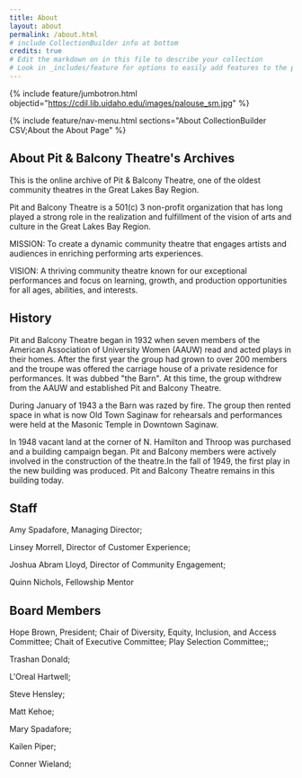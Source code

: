 ```yaml
---
title: About
layout: about
permalink: /about.html
# include CollectionBuilder info at bottom
credits: true
# Edit the markdown on in this file to describe your collection
# Look in _includes/feature for options to easily add features to the page
---
```


{% include feature/jumbotron.html objectid="https://cdil.lib.uidaho.edu/images/palouse_sm.jpg" %} 

{% include feature/nav-menu.html sections="About CollectionBuilder CSV;About the About Page" %}

## About Pit & Balcony Theatre's Archives

This is the online archive of Pit & Balcony Theatre, one of the oldest community theatres in the Great Lakes Bay Region.

Pit and Balcony Theatre is a 501(c) 3 non-profit organization that has long played a strong role in the realization and fulfillment of the vision of arts and culture in the Great Lakes Bay Region.

MISSION: To create a dynamic community theatre that engages artists and audiences in enriching performing arts experiences.

VISION: A thriving community theatre known for our exceptional performances and focus on learning, growth, and production opportunities for all ages, abilities, and interests.

## History
Pit and Balcony Theatre began in 1932 when seven members of the American Association of University Women (AAUW) read and acted plays in their homes. After the first year the group had grown to over 200 members and the troupe was offered the carriage house of a private residence for performances. It was dubbed "the Barn". At this time, the group withdrew from the AAUW and established Pit and Balcony Theatre.

During January of 1943 a the Barn was razed by fire. The group then rented space in what is now Old Town Saginaw for rehearsals and performances were held at the Masonic Temple in Downtown Saginaw.

In 1948 vacant land at the corner of N. Hamilton and Throop was purchased and a building campaign began. Pit and Balcony members were actively involved in the construction of the theatre.In the fall of 1949, the first play in the new building was produced. Pit and Balcony Theatre remains in this building today.

## Staff
Amy Spadafore, Managing Director;

Linsey Morrell, Director of Customer Experience;

Joshua Abram Lloyd, Director of Community Engagement;

Quinn Nichols, Fellowship Mentor

## Board Members
Hope Brown, President; Chair of Diversity, Equity, Inclusion, and Access Committee; Chait of Executive Committee; Play Selection Committee;;

Trashan Donald;

L'Oreal Hartwell;

Steve Hensley;

Matt Kehoe;

Mary Spadafore;

Kailen Piper;

Conner Wieland;